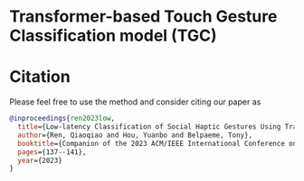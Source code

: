 # Transformer-based Touch Gesture Classification model (TGC)


# Citation
Please feel free to use the method and consider citing our paper as

```bibtex
@inproceedings{ren2023low,
  title={Low-latency Classification of Social Haptic Gestures Using Transformers},
  author={Ren, Qiaoqiao and Hou, Yuanbo and Belpaeme, Tony},
  booktitle={Companion of the 2023 ACM/IEEE International Conference on Human-Robot Interaction},
  pages={137--141},
  year={2023}
}
```

